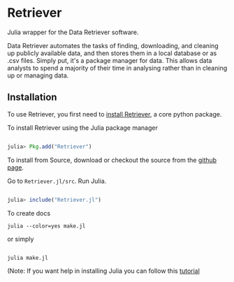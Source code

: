 # Retriever

Julia wrapper for the Data Retriever software.

Data Retriever automates the tasks of finding, downloading,
and cleaning up publicly available data, and then stores them in a local database or as .csv files.
Simply put, it's a package manager for data.
This allows data analysts to spend a majority of their time in analysing rather than in cleaning up or managing data.

## Installation

To use Retriever, you first need to [install Retriever](https://www.data-retriever.org), a core python package.

To install Retriever using the Julia package manager


```julia

julia> Pkg.add("Retriever")

```

To install from Source, download or checkout the source from the [github page](https://github.com/weecology/Retriever.jl).

Go to `Retriever.jl/src`. Run Julia.

```julia

julia> include("Retriever.jl")

```

To create docs

```
julia --color=yes make.jl

```

or simply

```

julia make.jl

```
(Note: If you want help in installing Julia you can follow this [tutorial](https://medium.com/@shivamnegi2019/julia-beginners-guide-part-1-a9c369128c78)